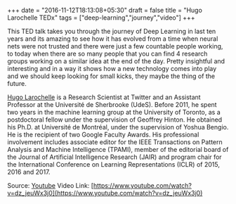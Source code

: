 +++
date = "2016-11-12T18:13:08+05:30"
draft = false
title = "Hugo Larochelle TEDx"
tags = ["deep-learning","journey","video"]
+++

This TED talk takes you through the journey of Deep Learning in last ten years and its amazing to see how it has evolved from a time when neural nets were not trusted and there were just a few countable people working, to today when there are so many people that you can find 4 research groups working on a similar idea at the end of the day. Pretty insightful and interesting and in a way it shows how a new technology comes into play and we should keep looking for small kicks, they maybe the thing of the future.

[Hugo Larochelle](http://www.dmi.usherb.ca/~larocheh/index_en.html) is a Research Scientist at Twitter and an Assistant Professor at the Université de Sherbrooke (UdeS). Before 2011, he spent two years in the machine learning group at the University of Toronto, as a postdoctoral fellow under the supervision of Geoffrey Hinton. He obtained his Ph.D. at Université de Montréal, under the supervision of Yoshua Bengio. He is the recipient of two Google Faculty Awards. His professional involvement includes associate editor for the IEEE Transactions on Pattern Analysis and Machine Intelligence (TPAMI), member of the editorial board of the Journal of Artificial Intelligence Research (JAIR) and program chair for the International Conference on Learning Representations (ICLR) of 2015, 2016 and 2017.

Source: [Youtube](https://www.youtube.com/watch?v=dz_jeuWx3j0)
Video Link: [https://www.youtube.com/watch?v=dz_jeuWx3j0](https://www.youtube.com/watch?v=dz_jeuWx3j0)
